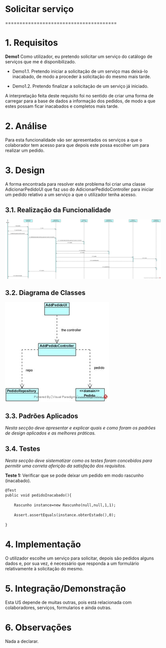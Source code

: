 # Solicitar serviço
=======================================


# 1. Requisitos

**Demo1**
Como utilizador, eu pretendo solicitar um serviço do catálogo de serviços que me é disponibilizado.

- Demo1.1. Pretendo iniciar a solicitação de um serviço mas deixá-lo inacabado, de modo a proceder à solicitação do mesmo mais tarde.

- Demo1.2. Pretendo finalizar a solicitação de um serviço já iniciado.

A interpretação feita deste requisito foi no sentido de criar uma forma de carregar para a base de dados a informação dos pedidos, de modo a que estes possam ficar inacabados e completos mais tarde.

# 2. Análise

Para esta funcionalidade vão ser apresentados os serviços a que o colaborador tem acesso para que depois este possa escolher um para realizar um pedido.

# 3. Design

A forma encontrada para resolver este problema foi criar uma classe AdicionarPedidoUI que faz uso do AdicionarPedidoController para iniciar um pedido relativo a um serviço a que o utilizador tenha acesso.

## 3.1. Realização da Funcionalidade

![ContinuarServico](AdicionarPedidoSD.jpg)

## 3.2. Diagrama de Classes

![AdicionarPedido](AdicionarPedidoCD.jpg)

## 3.3. Padrões Aplicados

*Nesta secção deve apresentar e explicar quais e como foram os padrões de design aplicados e as melhores práticas.*

## 3.4. Testes 
*Nesta secção deve sistematizar como os testes foram concebidos para permitir uma correta aferição da satisfação dos requisitos.*

**Teste 1:** Verificar que se pode deixar um pedido em modo rascunho (inacabado).

	@Test
    public void pedidoInacabado(){

        Rascunho instance=new Rascunho(null,null,1,1);

        Assert.assertEquals(instance.obterEstado(),0);

    }

# 4. Implementação

O utilizador escolhe um serviço para solicitar, depois são pedidos alguns dados e, por sua vez, é necessário que responda a um formulário relativamente à solicitação do mesmo.

# 5. Integração/Demonstração

Esta US depende de muitas outras, pois está relacionada com colaboradores, serviços, formularios e ainda outras.

# 6. Observações

Nada a declarar.
